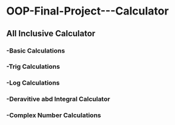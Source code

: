 # OOP-Final-Project---Calculator
## All Inclusive Calculator
### -Basic Calculations
### -Trig Calculations
### -Log Calculations
### -Deravitive abd Integral Calculator
### -Complex Number Calculations